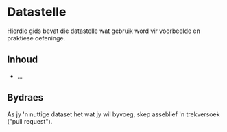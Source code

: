 # Datastelle

Hierdie gids bevat die datastelle wat gebruik word vir voorbeelde en praktiese oefeninge.

## Inhoud

* ...

## Bydraes

As jy 'n nuttige dataset het wat jy wil byvoeg, skep asseblief 'n trekversoek ("pull request").

